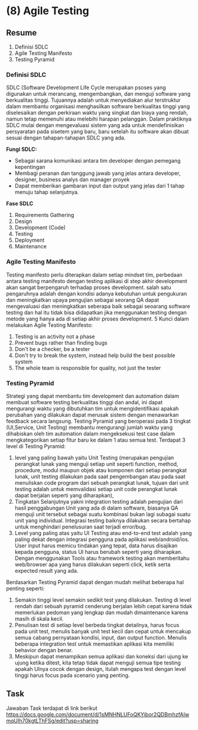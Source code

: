 # (8) Agile Testing
## Resume
1. Definisi SDLC
2. Agile Testing Manifesto
3. Testing Pyramid

### Definisi SDLC
SDLC (Software Development Life Cycle merupakan psoses yang digunakan untuk merancang, mengembangkan, dan menguji software yang berkualitas tinggi. Tujuannya adalah untuk menyediakan alur terstruktur dalam membantu organisasi menghasilkan software berkualitas tinggi yang diselesaikan dengan perkiraan waktu yang singkat dan biaya yang rendah, namun tetap memenuhi atau melebihi harapan pelanggan. Dalam praktiknya SDLC mulai dengan mengevaluasi sistem yang ada untuk mendefinisikan persyaratan pada sisetem yang baru, baru setelah itu software akan dibuat sesuai dengan tahapan-tahapan SDLC yang ada.

**Fungi SDLC:**

- Sebagai sarana komunikasi antara tim developer dengan pemegang kepentingan
- Membagi peranan dan tanggung jawab yang jelas antara developer, designer, business analys dan manager proyek
- Dapat memberikan gambaran input dan output yang jelas dari 1 tahap menuju tahap selanjutnya.

**Fase SDLC**

1. Requirements Gathering
2. Design
3. Development (Code)
4. Testing
5. Deployment
6. Maintenance

### Agile Testing Manifesto
Testing manifesto perlu diterapkan dalam setiap mindset tim, perbedaan antara testing manifesto dengan testing aplikasi di step akhir development akan sangat berpengaruh terhadap proses development. salah satu pengaruhnya adalah dengan kondisi adanya kebutuhan untuk pengukuran dan meningkatkan upaya pengujian sebagai seorang QA dapat mengevaluasi dan meningkatkan seberapa baik sebagai seoarang software testing dan hal itu tidak bisa didapatkan jika menggunakan testing dengan metode yang hanya ada di setiap akhir proses development. 5 Kunci dalam melakukan Agile Testing Manifesto:
1. Testing is an activity not a phase
2. Prevent bugs rather than finding bugs
3. Don't be a checker, be a tester
4. Don't try to break the system, instead help build the best possible system
5. The whole team is responsible for quality, not just the tester

### Testing Pyramid
Strategi yang dapat membantu tim development dan automation dalam membuat software testing berkualitas tinggi dan andal, ini dapat mengurangi waktu yang dibutuhkan tim untuk mengidentifikasi apakah perubahan yang dilakukan dapat merusak sistem dengan menawarkan feedback secara langsung. Testing Pyramid yang beroperasi pada 3 tingkat (UI,Service, Unit Testing) membantu mengurangi jumlah waktu yang dihabiskan oleh tim automation dalam mengeksekusi test case dalam mengkategorikan setiap fitur baru ke dalam 1 atau semua test.
Terdapat 3 level di Testing Pyramid:

1. level yang paling bawah yaitu Unit Testing (merupakan pengujian perangkat lunak yang menguji setiap unit seperti function, method, procedure, modul maupun objek atau komponen dari setiap perangkat lunak, unit testing dilakukan pada saat pengembangan atau pada saat menuliskan code program dari sebuah perangkat lunak, tujuan dari unit testing adalah untuk memvalidasi setiap unit code perangkat lunak dapat berjalan seperti yang diharapkan),
2. Tingkatan Selanjutnya yakni integration testing adalah pengujian dari hasil penggabungan Unit yang ada di dalam software, biasanya QA menguji unit tersebut sebagai suatu kombinasi bukan lagi subagai suatu unit yang individual. Integrasi testing baiknya dilakukan secara bertahap untuk menghindari penelusuran saat terjadi error/bug.
3. Level yang paling atas yaitu UI Testing atau end-to-end test adalah yang paling dekat dengan integrasi pengguna pada aplikasi web/android/ios. User input harus memicu tindakan yang tepat, data harus disajikan kepada pengguna, status UI harus berubah seperti yang diharapkan. Dengan menggunakan Tools atau framework testing akan memberitahu web/browser apa yang harus dilakukan seperti click, ketik serta expected result yang ada.

Berdasarkan Testing Pyramid dapat dengan mudah melihat beberapa hal penting seperti:

1. Semakin tinggi level semakin sedikit test yang dilakukan. Testing di level rendah dari sebuah pyramid cenderung berjalan lebih cepat karena tidak memerlukan pedoman yang lengkap dan mudah dimaintenance karena masih di skala kecil.
2. Penulisan test di setiap level berbeda tingkat detailnya, harus focus pada unit test, menulis banyak unit test kecil dan cepat untuk mencakup semua cabang pernyataan kondisi, input, dan output function. Menulis beberapa integration test untuk memastikan aplikasi kita memiliki behavior dengan benar.
3. Meskipun dapat menampikan semua aplikasi dan koneksi dari ujung ke ujung ketika ditest, kita tetap tidak dapat menguji semua tipe testing apakah UInya cocok dengan design, itulah mengapa test dengan level tinggi harus focus pada scenario yang penting.

## Task
Jawaban Task terdapat di link berikut https://docs.google.com/document/d/1sMNHNLUFoQKYibor2QDBmhzfAIwmqUIh70kgtLThFSg/edit?usp=sharing
